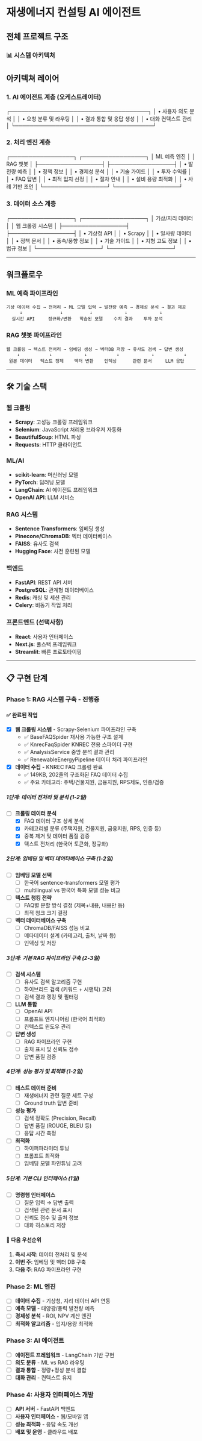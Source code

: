 # 재생에너지 컨설팅 AI 에이전트

## 전체 프로젝트 구조

### 📊 시스템 아키텍처

## 아키텍쳐 레이어

### 1. AI 에이전트 계층 (오케스트레이터)

┌─────────────────────────────────────┐
│ • 사용자 의도 분석 │
│ • 요청 분류 및 라우팅 │
│ • 결과 통합 및 응답 생성 │
│ • 대화 컨텍스트 관리 │
└─────────────────────────────────────┘

### 2. 처리 엔진 계층

┌─────────────────┐ ┌─────────────────┐
│ ML 예측 엔진 │ │ RAG 챗봇 │
├─────────────────┤ ├─────────────────┤
│ • 발전량 예측 │ │ • 정책 정보 │
│ • 경제성 분석 │ │ • 기술 가이드 │
│ • 투자 수익률 │ │ • FAQ 답변 │
│ • 최적 입지 선정 │ │ • 절차 안내 │
│ • 설비 용량 최적화 │ │ • 사례 기반 조언 │
└─────────────────┘ └─────────────────┘

### 3. 데이터 소스 계층

┌─────────────────┐ ┌─────────────────┐
│ 기상/지리 데이터 │ │ 웹 크롤링 시스템 │
├─────────────────┤ ├─────────────────┤
│ • 기상청 API │ │ • Scrapy │
│ • 일사량 데이터 │ │ • 정책 문서 │
│ • 풍속/풍향 정보 │ │ • 기술 가이드 │
│ • 지형 고도 정보 │ │ • 법규 정보 │
└─────────────────┘ └─────────────────┘

---

## 워크플로우

### ML 예측 파이프라인

```
기상 데이터 수집 → 전처리 → ML 모델 입력 → 발전량 예측 → 경제성 분석 → 결과 제공
     ↓              ↓          ↓            ↓            ↓
  실시간 API     정규화/변환   학습된 모델    수치 결과    투자 분석
```

### RAG 챗봇 파이프라인

```
웹 크롤링 → 텍스트 전처리 → 임베딩 생성 → 벡터DB 저장 → 유사도 검색 → 답변 생성
    ↓           ↓            ↓           ↓            ↓           ↓
 원본 데이터   텍스트 정제    벡터 변환    인덱싱      관련 문서     LLM 응답
```

---

## 🛠️ 기술 스택

### 웹 크롤링

- **Scrapy**: 고성능 크롤링 프레임워크
- **Selenium**: JavaScript 처리용 브라우저 자동화
- **BeautifulSoup**: HTML 파싱
- **Requests**: HTTP 클라이언트

### ML/AI

- **scikit-learn**: 머신러닝 모델
- **PyTorch**: 딥러닝 모델
- **LangChain**: AI 에이전트 프레임워크
- **OpenAI API**: LLM 서비스

### RAG 시스템

- **Sentence Transformers**: 임베딩 생성
- **Pinecone/ChromaDB**: 벡터 데이터베이스
- **FAISS**: 유사도 검색
- **Hugging Face**: 사전 훈련된 모델

### 백엔드

- **FastAPI**: REST API 서버
- **PostgreSQL**: 관계형 데이터베이스
- **Redis**: 캐싱 및 세션 관리
- **Celery**: 비동기 작업 처리

### 프론트엔드 (선택사항)

- **React**: 사용자 인터페이스
- **Next.js**: 풀스택 프레임워크
- **Streamlit**: 빠른 프로토타이핑

---

## 📋 구현 단계

### Phase 1: RAG 시스템 구축 - 진행중

#### ✅ 완료된 작업

- [x] **웹 크롤링 시스템** - Scrapy-Selenium 파이프라인 구축
  - ✅ BaseFAQSpider 재사용 가능한 구조 설계
  - ✅ KnrecFaqSpider KNREC 전용 스파이더 구현
  - ✅ AnalysisService 중앙 분석 결과 관리
  - ✅ RenewableEnergyPipeline 데이터 처리 파이프라인
- [x] **데이터 수집** - KNREC FAQ 크롤링 완료
  - ✅ 149KB, 202줄의 구조화된 FAQ 데이터 수집
  - ✅ 주요 카테고리: 주택/건물지원, 금융지원, RPS제도, 인증/검증

##### 1단계: 데이터 전처리 및 분석 (1-2일)

- [ ] **크롤링 데이터 분석**
  - [x] FAQ 데이터 구조 상세 분석
  - [x] 카테고리별 분류 (주택지원, 건물지원, 금융지원, RPS, 인증 등)
  - [x] 중복 제거 및 데이터 품질 검증
  - [x] 텍스트 전처리 (한국어 토큰화, 정규화)

##### 2단계: 임베딩 및 벡터 데이터베이스 구축 (1-2일)

- [ ] **임베딩 모델 선택**
  - [ ] 한국어 sentence-transformers 모델 평가
  - [ ] multilingual vs 한국어 특화 모델 성능 비교
- [ ] **텍스트 청킹 전략**
  - [ ] FAQ별 분할 방식 결정 (제목+내용, 내용만 등)
  - [ ] 최적 청크 크기 결정
- [ ] **벡터 데이터베이스 구축**
  - [ ] ChromaDB/FAISS 성능 비교
  - [ ] 메타데이터 설계 (카테고리, 출처, 날짜 등)
  - [ ] 인덱싱 및 저장

##### 3단계: 기본 RAG 파이프라인 구축 (2-3일)

- [ ] **검색 시스템**
  - [ ] 유사도 검색 알고리즘 구현
  - [ ] 하이브리드 검색 (키워드 + 시맨틱) 고려
  - [ ] 검색 결과 랭킹 및 필터링
- [ ] **LLM 통합**
  - [ ] OpenAI API
  - [ ] 프롬프트 엔지니어링 (한국어 최적화)
  - [ ] 컨텍스트 윈도우 관리
- [ ] **답변 생성**
  - [ ] RAG 파이프라인 구현
  - [ ] 출처 표시 및 신뢰도 점수
  - [ ] 답변 품질 검증

##### 4단계: 성능 평가 및 최적화 (1-2일)

- [ ] **테스트 데이터 준비**
  - [ ] 재생에너지 관련 질문 세트 구성
  - [ ] Ground truth 답변 준비
- [ ] **성능 평가**
  - [ ] 검색 정확도 (Precision, Recall)
  - [ ] 답변 품질 (ROUGE, BLEU 등)
  - [ ] 응답 시간 측정
- [ ] **최적화**
  - [ ] 하이퍼파라미터 튜닝
  - [ ] 프롬프트 최적화
  - [ ] 임베딩 모델 파인튜닝 고려

##### 5단계: 기본 CLI 인터페이스 (1일)

- [ ] **명령행 인터페이스**
  - [ ] 질문 입력 → 답변 출력
  - [ ] 검색된 관련 문서 표시
  - [ ] 신뢰도 점수 및 출처 정보
  - [ ] 대화 히스토리 저장

#### 📅 다음 우선순위

1. **즉시 시작**: 데이터 전처리 및 분석
2. **이번 주**: 임베딩 및 벡터 DB 구축
3. **다음 주**: RAG 파이프라인 구현

### Phase 2: ML 엔진

- [ ] **데이터 수집** - 기상청, 지리 데이터 API 연동
- [ ] **예측 모델** - 태양광/풍력 발전량 예측
- [ ] **경제성 분석** - ROI, NPV 계산 엔진
- [ ] **최적화 알고리즘** - 입지/용량 최적화

### Phase 3: AI 에이전트

- [ ] **에이전트 프레임워크** - LangChain 기반 구현
- [ ] **의도 분류** - ML vs RAG 라우팅
- [ ] **결과 통합** - 정량+정성 분석 결합
- [ ] **대화 관리** - 컨텍스트 유지

### Phase 4: 사용자 인터페이스 개발

- [ ] **API 서버** - FastAPI 백엔드
- [ ] **사용자 인터페이스** - 웹/모바일 앱
- [ ] **성능 최적화** - 응답 속도 개선
- [ ] **배포 및 운영** - 클라우드 배포

